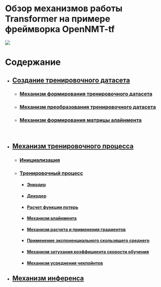 # Обзор механизмов работы Transformer на примере фреймворка OpenNMT-tf

![](https://lena-voita.github.io/resources/lectures/seq2seq/transformer/model-min.png)

# Содержание

- ## [Создание тренировочного датасета](https://github.com/dmt-zh/Deep-Learning-Transformers/tree/main/dataset)
  - ### [Механизм формирования тренировочного датасета](https://github.com/dmt-zh/Deep-Learning-Transformers/tree/main/dataset#механизм-формирования-тренировочного-датасета)
  - ### [Механизм преобразования тренировочного датасета](https://github.com/dmt-zh/Deep-Learning-Transformers/tree/main/dataset#механизм-преобразования-тренировочного-датасета)
  - ### [Механизм формирования матрицы алайнмента](https://github.com/dmt-zh/Deep-Learning-Transformers/tree/main/dataset#механизм-формирования-матрицы-алайнмента)

<br>

- ## [Механизм тренировочного процесса](https://github.com/dmt-zh/Deep-Learning-Transformers/tree/main/training)
  - ### [Инициализация](https://github.com/dmt-zh/Deep-Learning-Transformers/tree/main/training#инициализация)
  - ### [Тренировочный процесс]()
     - #### [Энкодер]()
     - #### [Декодер]()
     - #### [Расчет функции потерь]()
     - #### [Механизм алайнмента]()
     - #### [Механизм расчета и применения градиентов]()
     - #### [Применение экспоненциального скользящего среднего]()
     - #### [Механизм затухания коэффициента скорости обучения]()
     - #### [Механизм усреднения чекпойнтов]()

- ## [Механизм инференса]()

